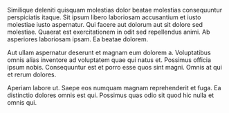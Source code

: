 Similique deleniti quisquam molestias dolor beatae molestias consequuntur perspiciatis itaque. Sit ipsum libero laboriosam accusantium et iusto molestiae iusto aspernatur. Qui facere aut dolorum aut sit dolore sed molestiae. Quaerat est exercitationem in odit sed repellendus animi. Ab asperiores laboriosam ipsam. Ea beatae dolorem.
 Aut ullam aspernatur deserunt et magnam eum dolorem a. Voluptatibus omnis alias inventore ad voluptatem quae qui natus et. Possimus officia ipsum nobis. Consequuntur est et porro esse quos sint magni. Omnis at qui et rerum dolores.
 Aperiam labore ut. Saepe eos numquam magnam reprehenderit et fuga. Ea distinctio dolores omnis est qui. Possimus quas odio sit quod hic nulla et omnis qui.